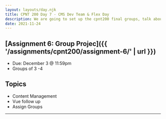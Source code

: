 ```yaml
---
layout: layouts/day.njk
title: CPNT 200 Day 7 - CMS Dev Team & Flex Day
description: We are going to set up the cpnt200 final groups, talk about working on a developer team, and work on projects. We will cover any topics that need further review or exploration.
date: 2021-11-24
---
```


## [Assignment 6: Group Projec]({{ '/assignments/cpnt200/assignment-6/' | url }})
- Due: December 3 @ 11:59pm
- Groups of 3 -4

## Topics
- Content Management
- Vue follow up
- Assign Groups

---
